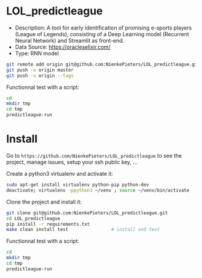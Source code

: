 # LOL_predictleague
- Description: A tool for early identification of promising e-sports players (League of Legends), consisting of a Deep Learning model (Recurrent Neural Network) and Streamlit as front-end.
- Data Source: https://oracleselixir.com/
- Type: RNN model

```bash
git remote add origin git@github.com:NienkePieters/LOL_predictleague.git
git push -u origin master
git push -u origin --tags
```

Functionnal test with a script:

```bash
cd
mkdir tmp
cd tmp
predictleague-run
```

# Install

Go to `https://github.com/NienkePieters/LOL_predictleague` to see the project, manage issues,
setup your ssh public key, ...

Create a python3 virtualenv and activate it:

```bash
sudo apt-get install virtualenv python-pip python-dev
deactivate; virtualenv -ppython3 ~/venv ; source ~/venv/bin/activate
```

Clone the project and install it:

```bash
git clone git@github.com:NienkePieters/LOL_predictleague.git
cd LOL_predictleague
pip install -r requirements.txt
make clean install test                # install and test
```
Functionnal test with a script:

```bash
cd
mkdir tmp
cd tmp
predictleague-run
```
